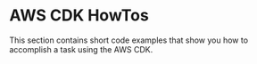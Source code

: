 # AWS CDK HowTos<a name="how_tos"></a>

This section contains short code examples that show you how to accomplish a task using the AWS CDK\.